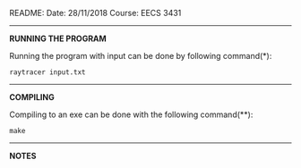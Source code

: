 README:
Date: 28/11/2018
Course: EECS 3431

*************************************************************
**RUNNING THE PROGRAM**

Running the program  with input can be done by following
command(*):

    raytracer input.txt

*************************************************************
**COMPILING**

Compiling to an exe can be done with the following command(**):

    make


*************************************************************
**NOTES**

